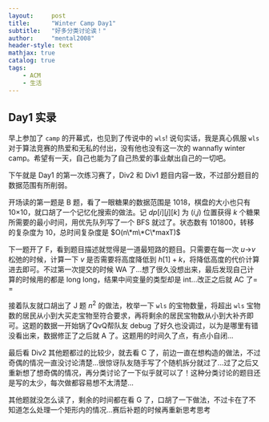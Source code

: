 ```yaml
---
layout:     post
title:      "Winter Camp Day1"
subtitle:   "好多分类讨论诶！"
author:     "mental2008"
header-style: text
mathjax: true
catalog: true
tags:
    - ACM
    - 生活
---
```


## Day1 实录

早上参加了 `camp` 的开幕式，也见到了传说中的 `wls`! 说句实话，我是真心佩服 `wls` 对于算法竞赛的热爱和无私的付出，没有他也没有这一次的 wannafly winter camp。希望有一天，自己也能为了自己热爱的事业献出自己的一切吧。

下午就是 Day1 的第一次练习赛了，Div2 和 Div1 题目内容一致，不过部分题目的数据范围有所削弱。

开场读的第一题是 B 题，看了一眼糖果的数据范围是 1018，棋盘的大小也只有 10×10，就口胡了一个记忆化搜索的做法。记 $dp[i][j][k]$ 为 ($i$,$j$) 位置获得 $k$ 个糖果所需要的最小时间，用优先队列写了一个 BFS 就过了。状态数有 101800，转移的复杂度为 10，总时间复杂度是 $O(n\*m\*C\*maxT)$

下一题开了 F，看到题目描述就觉得是一道最短路的题目。只需要在每一次 $u$->$v$ 松弛的时候，计算一下 $v$ 是否需要将高度降低到 $h[1]+k$，将降低高度的代价计算进去即可。不过第一次提交的时候 WA 了...想了很久没想出来，最后发现自己计算的时候用的都是 long long，结果中间变量的类型却是 int...改正之后就 AC 了= =

接着队友就口胡出了 J 题 $n^2$ 的做法，枚举一下 `wls` 的宝物数量，将超出 `wls` 宝物数的居民从小到大买走宝物至符合要求，再将剩余的居民宝物数从小到大补齐即可。这题的数据一开始锅了QvQ帮队友 debug 了好久也没调过，以为是哪里有错没看出来，数据修正了之后就 A 了。这题用的时间久了点，有点小自闭...

最后看 Div2 其他题都过的比较少，就去看 C 了，前边一直在想构造的做法，不过奇偶的情况一直没讨论清楚...很惊讶队友随手写了个随机拆分就过了...过了之后又重新想了想奇偶的情况，再分类讨论了一下似乎就可以了！这种分类讨论的题目还是写的太少，每次做都容易想不太清楚...

其他题就没怎么读了，剩余的时间都在看 G 了，口胡了一下做法，不过卡在了不知道怎么处理一个矩形内的情况...赛后补题的时候再重新思考思考
